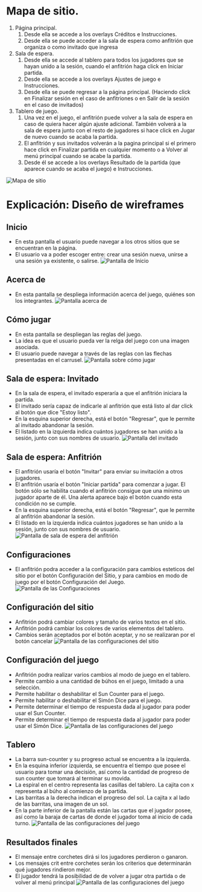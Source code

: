 # Mapa de sitio.
1. Página principal.
    1. Desde ella se accede a los overlays Créditos e Instrucciones.
    2. Desde ella se puede acceder a la sala de espera como anfitrión que organiza o como invitado que ingresa
2. Sala de espera.
    1. Desde ella se accede al tablero para todos los jugadores que se hayan unido a la sesión, cuando el anfitrión haga click en Iniciar partida.
    2. Desde ella se accede a los overlays Ajustes de juego e Instrucciones.
    3. Desde ella se puede regresar a la página principal. (Haciendo click en Finalizar sesión en el caso de anfitriones o en Salir de la sesión en el caso de invitados)
3. Tablero de juego.
    1. Una vez en el juego, el anfitrión puede volver a la sala de espera en caso de quiera hacer algún ajuste adicional. También volverá a la sala de espera junto con el resto de jugadores si hace click en Jugar de nuevo cuando se acaba la partida.
    2. El anfitrión y sus invitados volverán a la pagina principal si el primero hace click en Finalizar partida en cualquier momento o a Volver al menú principal cuando se acabe la partida.
    3. Desde él se accede a los overlays Resultado de la partida (que aparece cuando se acaba el juego) e Instrucciones.

![Mapa de sitio](img/sitemap.svg)

# Explicación: Diseño de wireframes

## Inicio
- En esta pantalla el usuario puede navegar a los otros sitios que se encuentran en la página. 
- El usuario va a poder escoger entre: crear una sesión nueva, unirse a una sesión ya existente, o salirse. 
![Pantalla de Inicio](img/Inicio.svg)

## Acerca de 
- En esta pantalla se despliega información acerca del juego, quiénes son los integrantes. 
![Pantalla acerca de](img/AcercaDe.svg)

## Cómo jugar 
- En esta pantalla se despliegan las reglas del juego. 
- La idea es que el usuario pueda ver la relga del juego con una imagen asociada. 
- El usuario puede navegar a través de las reglas con las flechas presentadas en el carrusel. 
![Pantalla sobre cómo jugar](img/ComoJugar.svg)


## Sala de espera: Invitado

- En la sala de espera, el invitado esperaría a que el anfitrión iniciara la partida.
- El invitado sería capaz de indicarle al anfitrión que está listo al dar click al botón que dice "Estoy listo".
- En la esquina superior derecha, está el botón "Regresar", que le permite al invitado abandonar la sesión.
- El listado en la izquierda indica cuántos jugadores se han unido a la sesión, junto con sus nombres de usuario.
![Pantalla del invitado](img/SalaEspera1.svg)

## Sala de espera: Anfitrión
- El anfitrión usaría el botón "Invitar" para enviar su invitación a otros jugadores.
- El anfitrión usaría el botón "Iniciar partida" para comenzar a jugar. El botón sólo se habilita cuando el anfitrión consigue que una mínimo un jugador aparte de él. Una alerta aparece bajo el botón cuando esta condición no se cumple.
- En la esquina superior derecha, está el botón "Regresar", que le permite al anfitrión abandonar la sesión.
- El listado en la izquierda indica cuántos jugadores se han unido a la sesión, junto con sus nombres de usuario.
![Pantalla de sala de espera del anfitrión](img/SalaEspera2.svg)


## Configuraciones
- El anfitrión podra acceder a la configuración para cambios esteticos del sitio por el botón Configuración del Sitio, y para cambios en modo de juego por el botón Configuración del Juego.
![Pantalla de las Configuraciones](img/Configuracion.svg)

## Configuración del sitio
- Anfitrión podrá cambiar colores y tamaño de varios textos en el sitio.
- Anfitrión podrá cambiar los colores de varios elementos del 
tablero.
- Cambios serán aceptados por el botón aceptar, y no se realizaran 
por el botón cancelar
![Pantalla de las configuraciones del sitio](img/ConfiguracionDelSitio.svg)

## Configuración del juego
- Anfitrión podra realizar varios cambios al modo de juego en el 
tablero.
- Permite cambio a una cantidad de búhos en el juego, limitado a una selección.
- Permite habilitar o deshabilitar el Sun Counter para el juego.
- Permite habilitar o deshabilitar el Simón Dice para el juego.
- Permite determinar el tiempo de respuesta dada al jugador para
poder usar el Sun Counter.
- Permite determinar el tiempo de respuesta dada al jugador para
poder usar el Simón Dice.
![Pantalla de las configuraciones del juego](img/ConfiguracionDelJuego.svg)

## Tablero
- La barra sun-counter y su progreso actual se encuentra a la izquierda.
- En la esquina inferior izquierda, se encuentra el tiempo que posee el usuario para tomar una decisión, así como la cantidad de progreso de sun counter que tomará al terminar su movida.
- La espiral en el centro representa las casillas del tablero. La cajita con x representa al búho al comienzo de la partida.
- Las barritas a la derecha indican el progreso del sol. La cajita x al lado de las barritas, una imagen de un sol.
- En la parte inferior de la pantalla están las cartas que el jugador posee, así como la baraja de cartas de donde el jugador toma al inicio de cada turno.
![Pantalla de las configuraciones del juego](img/Tablero.svg)

## Resultados finales
- El mensaje entre corchetes dirá si los jugadores perdieron o ganaron.
- Los mensajes crit entre corchetes serán los criterios que determinarán qué jugadores rindieron mejor.
- El jugador tendrá la posibilidad de de volver a jugar otra partida o de volver al menú principal
![Pantalla de las configuraciones del juego](img/Resultados.svg)


